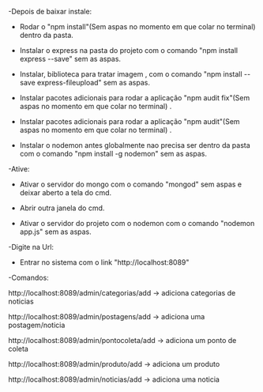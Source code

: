 
-Depois de baixar instale:

- Rodar o "npm install"(Sem aspas no momento em que colar no terminal) dentro da pasta.

- Instalar o express na pasta do projeto com o comando "npm install express --save" sem as aspas.

- Instalar, biblioteca para tratar imagem , com o comando "npm install --save express-fileupload" sem as aspas.

- Instalar pacotes adicionais para rodar a aplicação "npm audit fix"(Sem aspas no momento em que colar no terminal) .

- Instalar pacotes adicionais para rodar a aplicação "npm audit"(Sem aspas no momento em que colar no terminal) .

- Instalar o nodemon antes globalmente nao precisa ser dentro  da pasta com o comando "npm install -g nodemon"  sem as aspas.

-Ative:

- Ativar o servidor do mongo com o comando "mongod" sem aspas e deixar aberto a tela do cmd.

- Abrir outra janela do cmd.

- Ativar o servidor do projeto com o nodemon com o comando "nodemon app.js" sem as aspas.

-Digite na Url:

- Entrar no sistema com o link "http://localhost:8089"

-Comandos:

http://localhost:8089/admin/categorias/add -> adiciona categorias de noticias

http://localhost:8089/admin/postagens/add -> adiciona uma postagem/noticia

http://localhost:8089/admin/pontocoleta/add -> adiciona um ponto de coleta

http://localhost:8089/admin/produto/add -> adiciona um produto

http://localhost:8089/admin/noticias/add -> adiciona uma noticia
